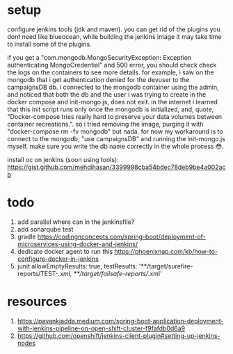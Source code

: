 # setup
configure jenkins tools (jdk and maven).
you can get rid of the plugins you dont need like blueocean, while building the jenkins image it may take time to install some of the plugins.

if you get a "com.mongodb.MongoSecurityException: Exception authenticating MongoCredential" and 500 error, you should check
check the logs on the containers to see more details. for example, i saw on the mongodb that i get authentication denied for
the devuser to the campaignsDB db. i connected to the mongodb container using the admin, and noticed that both the db and the
user i was trying to create in the docker compose and init-mongo.js, does not exit. in the internet i learned that
this init script runs only once the mongodb is initialized, and, quote, "Docker-compose tries really hard to preserve your
data volumes between container recreations.". so i tried removing the image, purging it with "docker-compose rm -fv mongodb" 
but nada. for now my workaround is to connect to the mongodb, "use campaignsDB" and running the init-mongo.js myself.
make sure you write the db name correctly in the whole process 😳.

install oc on jenkins (soon using tools):
https://gist.github.com/mehdihasan/3399998cba54bdec78deb9be4a002acb

# todo
1. add parallel where can in the jenkinsfile?
2. add sonarqube test
3. gradle https://codingnconcepts.com/spring-boot/deployment-of-microservices-using-docker-and-jenkins/
4. dedicate docker agent to run this https://phoenixnap.com/kb/how-to-configure-docker-in-jenkins
5. junit allowEmptyResults: true, testResults: '**/target/surefire-reports/TEST-*.xml, **/target/failsafe-reports/*.xml'

# resources
1. https://pavankjadda.medium.com/spring-boot-application-deployment-with-jenkins-pipeline-on-open-shift-cluster-f9fafdb0d6a9
2. https://github.com/openshift/jenkins-client-plugin#setting-up-jenkins-nodes

